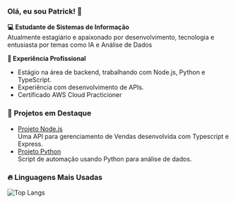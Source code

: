### Olá, eu sou Patrick! 👋

**💻 Estudante de Sistemas de Informação**  
Atualmente estagiário e apaixonado por desenvolvimento, tecnologia e entusiasta por temas como IA e Análise de Dados

**🔧 Experiência Profissional**  
- Estágio na área de backend, trabalhando com Node.js, Python e TypeScript.
- Experiência com desenvolvimento de APIs.
- Certificado AWS Cloud Practicioner

### 💼 Projetos em Destaque
- [Projeto Node.js](https://github.com/pennapatrick/API-VENDAS)  
  Uma API para gerenciamento de Vendas desenvolvida com Typescript e Express.
- [Projeto Python](https://github.com/seuusername/projeto-python)  
  Script de automação usando Python para análise de dados.

### 🔥 Linguagens Mais Usadas
![Top Langs](https://github-readme-stats.vercel.app/api/top-langs?username=pennapatrick&layout=compact&theme=dracula)

